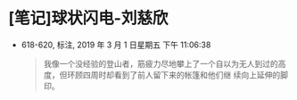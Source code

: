 # [笔记]球状闪电-刘慈欣


-   618-620, 标注, 2019 年 3 月 1 日星期五 下午 11:06:38

    > 我像一个没经验的登山者，筋疲力尽地攀上了一个自以为无人到过的高度，但环顾四周时却看到了前人留下来的帐篷和他们继
    > 续向上延伸的脚印。

